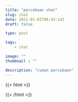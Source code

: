 ```yaml
---
title: "percobaan chat"
slug: chat
date: 2021-01-01T00:43:14Z
draft: false

type: post

tags:
    - chat

image: ""
thumbnail : ""

description: "cuman percobaan"
---
```


{{< html >}}
<!--Start of Tawk.to Script-->
<script type="text/javascript">
var Tawk_API=Tawk_API||{}, Tawk_LoadStart=new Date();
(function(){
var s1=document.createElement("script"),s0=document.getElementsByTagName("script")[0];
s1.async=true;
s1.src='https://embed.tawk.to/5feec490df060f156a92f208/1equavmai';
s1.charset='UTF-8';
s1.setAttribute('crossorigin','*');
s0.parentNode.insertBefore(s1,s0);
})();
</script>
<!--End of Tawk.to Script-->
{{< /html >}}